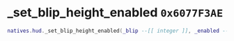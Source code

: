 # _set_blip_height_enabled `0x6077F3AE`

```lua
natives.hud._set_blip_height_enabled(_blip --[[ integer ]], _enabled --[[ boolean ]])
```